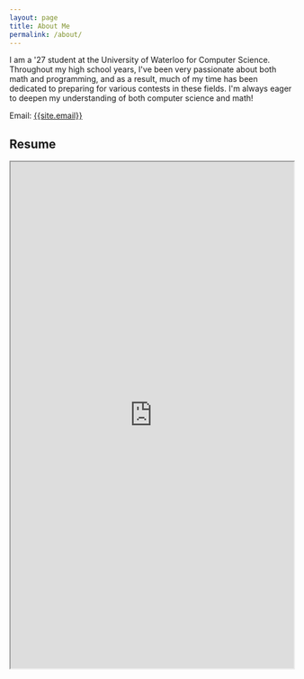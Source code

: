 ```yaml
---
layout: page
title: About Me
permalink: /about/
---
```

<p>
I am a '27 student at the University of Waterloo for Computer Science. 
Throughout my high school years, I've been very passionate about both math and programming, and as a result, much of my time has been dedicated to preparing for various contests in these fields.
I'm always eager to deepen my understanding of both computer science and math!
</p>

Email: <a href="mailto:{{site.email}}?Subject=From Blog Site:">{{site.email}}</a>

## Resume
<iframe src="https://drive.google.com/file/d/1I_YCFCyDXcEIue_G7XLgn9FteTzc_sx-/view?usp=sharing" width="100%" height="900"></iframe>
